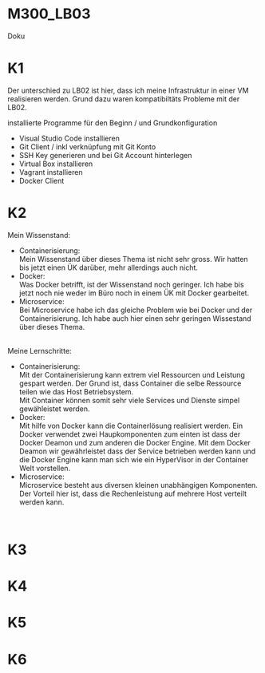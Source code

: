 # M300_LB03
Doku

# K1 <br>

Der unterschied zu LB02 ist hier, dass ich meine Infrastruktur in einer VM realisieren werden. Grund dazu waren kompatibiltäts Probleme mit der LB02. <br>

installierte Programme für den Beginn / und Grundkonfiguration <br>
- Visual Studio Code installieren
- Git Client / inkl verknüpfung mit Git Konto 
- SSH Key generieren und bei Git Account hinterlegen 
- Virtual Box installieren
- Vagrant installieren
- Docker Client

# K2 <br>

Mein Wissenstand: <br>

- Containerisierung: <br>
	Mein Wissenstand über dieses Thema ist nicht sehr gross. Wir hatten bis jetzt einen ÜK darüber, mehr allerdings auch nicht. <br>
- Docker: <br>
	Was Docker betrifft, ist der Wissenstand noch geringer. Ich habe bis jetzt noch nie weder im Büro noch in einem ÜK mit Docker gearbeitet. <br>
- Microservice: <br>
	Bei Microservice habe ich das gleiche Problem wie bei Docker und der Containerisierung. Ich habe auch hier einen sehr geringen Wissestand über dieses Thema. <br>
<br>
Meine Lernschritte: <br>

- Containerisierung: <br>
	 Mit der Containerisierung kann extrem viel Ressourcen und Leistung gespart werden. Der Grund ist, dass Container die selbe Ressource teilen wie das Host Betriebsystem. <br>
	 Mit Container können somit sehr viele Services und Dienste simpel gewähleistet werden. <br>
- Docker: <br>
	Mit hilfe von Docker kann die Containerlösung realisiert werden. Ein Docker verwendet zwei Haupkomponenten zum einten ist dass der Docker Deamon und zum anderen die Docker Engine. 
	Mit dem Docker Deamon wir gewährleistet dass der Service betrieben werden kann und die Docker Engine kann man sich wie ein HyperVisor in der Container Welt vorstellen. <br>
- Microservice: <br>
	Microservice besteht aus diversen kleinen unabhängigen Komponenten. Der Vorteil hier ist, dass die Rechenleistung auf mehrere Host verteilt werden kann.
<br>

# K3 <br>

		
# K4 <br>
# K5 <br>
# K6 <br>